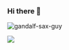 ### Hi there 👋

<!--
**kyborq/kyborq** is a ✨ _special_ ✨ repository because its `README.md` (this file) appears on your GitHub profile.

Here are some ideas to get you started:

- 🔭 I’m currently working on ...
- 🌱 I’m currently learning ...
- 👯 I’m looking to collaborate on ...
- 🤔 I’m looking for help with ...
- 💬 Ask me about ...
- 📫 How to reach me: ...
- 😄 Pronouns: ...
- ⚡ Fun fact: ...
-->

![gandalf-sax-guy](https://user-images.githubusercontent.com/52314985/149179062-50d088c1-6658-4cfb-a2da-da7460c69dcf.gif)

![](https://github-readme-stats.vercel.app/api?username=kyborq&show_icons=true)
